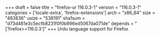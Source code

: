 +++
draft = false
title = "firefox-ur 116.0.3-1"
version = "116.0.3-1"
categories = ['locale-extra', 'firefox-extensions']
arch = "x86_64"
size = "483836"
usize = "538191"
sha1sum = "d73d481e3c5ecfb8231f0f0b996ed5067da071de"
depends = "['firefox>=116.0.3']"
+++
Urdu language support for Firefox